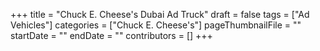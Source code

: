 +++
title = "Chuck E. Cheese's Dubai Ad Truck"
draft = false
tags = ["Ad Vehicles"]
categories = ["Chuck E. Cheese's"]
pageThumbnailFile = ""
startDate = ""
endDate = ""
contributors = []
+++

